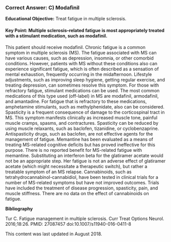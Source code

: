 
### Correct Answer: C) Modafinil 

**Educational Objective:** Treat fatigue in multiple sclerosis.

#### **Key Point:** Multiple sclerosis–related fatigue is most appropriately treated with a stimulant medication, such as modafinil.

This patient should receive modafinil. Chronic fatigue is a common symptom in multiple sclerosis (MS). The fatigue associated with MS can have various causes, such as depression, insomnia, or other comorbid conditions. However, patients with MS without these conditions also can experience significant fatigue, which is often described as a sensation of mental exhaustion, frequently occurring in the midafternoon. Lifestyle adjustments, such as improving sleep hygiene, getting regular exercise, and treating depression, can sometimes resolve this symptom. For those with refractory fatigue, stimulant medications can be used. The most common medications of this type used (off-label) in MS are modafinil, armodafinil, and amantadine. For fatigue that is refractory to these medications, amphetamine stimulants, such as methylphenidate, also can be considered.
Spasticity is a frequent consequence of damage to the corticospinal tract in MS. This symptom manifests clinically as increased muscle tone, painful muscle cramps, spasms, and contractures. Spasticity can be reduced by using muscle relaxants, such as baclofen, tizanidine, or cyclobenzaprine. Antispasticity drugs, such as baclofen, are not effective agents for the management of fatigue.
Memantine has been evaluated as a means of treating MS-related cognitive deficits but has proved ineffective for this purpose. There is no reported benefit for MS-related fatigue with memantine.
Substituting an interferon beta for the glatiramer acetate would not be an appropriate step. Her fatigue is not an adverse effect of glatiramer acetate (which might necessitate a therapeutic switch), but rather a treatable symptom of an MS relapse.
Cannabinoids, such as tetrahydrocannabinol-cannabidiol, have been tested in clinical trials for a number of MS-related symptoms but have not improved outcomes. Trials have included the treatment of disease progression, spasticity, pain, and muscle stiffness. There are no data on the effect of cannabinoids on fatigue.

**Bibliography**

Tur C. Fatigue management in multiple sclerosis. Curr Treat Options Neurol. 2016;18:26. PMID: 27087457 doi:10.1007/s11940-016-0411-8

This content was last updated in August 2018.